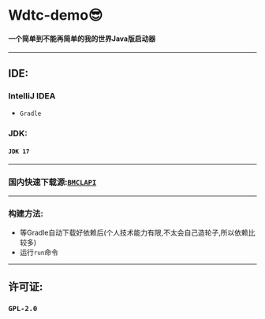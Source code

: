 # Wdtc-demo😎

#### 一个简单到不能再简单的我的世界Java版启动器

---

## IDE:

### IntelliJ IDEA

- `Gradle`

### JDK:

#### `JDK 17`

---

### 国内快速下载源:[`BMCLAPI`](https://bmclapidoc.bangbang93.com/)

---

### 构建方法:

- 等Gradle自动下载好依赖后(个人技术能力有限,不太会自己造轮子,所以依赖比较多)
- 运行`run`命令

---

## 许可证:

### `GPL-2.0`

